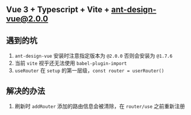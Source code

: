 ## Vue 3 + Typescript + Vite + ant-design-vue@2.0.0

## 遇到的坑

1. `ant-design-vue` 安装时注意指定版本为 `@2.0.0` 否则会安装为 `@1.7.6`
2. 当前 `vite` 视乎还无法使用 `babel-plugin-import`
3. `useRouter` 在 `setup` 的第一层级，`const router = userRouter()`

## 解决的办法

1. 刷新时 `addRouter` 添加的路由信息会被清除，在 `router/use` 之前重新注册

